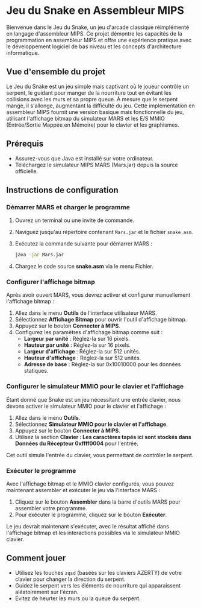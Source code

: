 # Jeu du Snake en Assembleur MIPS

Bienvenue dans le Jeu du Snake, un jeu d'arcade classique réimplémenté en langage d'assembleur MIPS. Ce projet démontre les capacités de la programmation en assembleur MIPS et offre une expérience pratique avec le développement logiciel de bas niveau et les concepts d'architecture informatique.

## Vue d'ensemble du projet

Le Jeu du Snake est un jeu simple mais captivant où le joueur contrôle un serpent, le guidant pour manger de la nourriture tout en évitant les collisions avec les murs et sa propre queue. À mesure que le serpent mange, il s'allonge, augmentant la difficulté du jeu. Cette implémentation en assembleur MIPS fournit une version basique mais fonctionnelle du jeu, utilisant l'affichage bitmap du simulateur MARS et les E/S MMIO (Entrée/Sortie Mappée en Mémoire) pour le clavier et les graphismes.

## Prérequis

- Assurez-vous que Java est installé sur votre ordinateur.
- Téléchargez le simulateur MIPS MARS (Mars.jar) depuis la source officielle.

## Instructions de configuration

### Démarrer MARS et charger le programme

1. Ouvrez un terminal ou une invite de commande.
2. Naviguez jusqu'au répertoire contenant `Mars.jar` et le fichier `snake.asm`.
3. Exécutez la commande suivante pour démarrer MARS :

    ```bash
    java -jar Mars.jar
    ```

4. Chargez le code source **snake.asm** via le menu Fichier.

### Configurer l'affichage bitmap

Après avoir ouvert MARS, vous devrez activer et configurer manuellement l'affichage bitmap :

1. Allez dans le menu **Outils** de l'interface utilisateur MARS.
2. Sélectionnez **Affichage Bitmap** pour ouvrir l'outil d'affichage bitmap.
3. Appuyez sur le bouton **Connecter à MIPS**.
4. Configurez les paramètres d'affichage bitmap comme suit :
    - **Largeur par unité** : Réglez-la sur 16 pixels.
    - **Hauteur par unité** : Réglez-la sur 16 pixels.
    - **Largeur d'affichage** : Réglez-la sur 512 unités.
    - **Hauteur d'affichage** : Réglez-la sur 512 unités.
    - **Adresse de base** : Réglez-la sur 0x10010000 pour les données statiques.

### Configurer le simulateur MMIO pour le clavier et l'affichage

Étant donné que Snake est un jeu nécessitant une entrée clavier, nous devons activer le simulateur MMIO pour le clavier et l'affichage :

1. Allez dans le menu **Outils**.
2. Sélectionnez **Simulateur MMIO pour le clavier et l'affichage**.
3. Appuyez sur le bouton **Connecter à MIPS**.
4. Utilisez la section **Clavier : Les caractères tapés ici sont stockés dans Données du Récepteur 0xffff0004** pour l'entrée.

Cet outil simule l'entrée du clavier, vous permettant de contrôler le serpent.

### Exécuter le programme

Avec l'affichage bitmap et le MMIO clavier configurés, vous pouvez maintenant assembler et exécuter le jeu via l'interface MARS :

1. Cliquez sur le bouton **Assembler** dans la barre d'outils MARS pour assembler votre programme.
2. Pour exécuter le programme, cliquez sur le bouton **Exécuter**.

Le jeu devrait maintenant s'exécuter, avec le résultat affiché dans l'affichage bitmap et les interactions possibles via le simulateur MMIO clavier.

## Comment jouer

- Utilisez les touches `zqsd` (basées sur les claviers AZERTY) de votre clavier pour changer la direction du serpent.
- Guidez le serpent vers les éléments de nourriture qui apparaissent aléatoirement sur l'écran.
- Évitez de heurter les murs ou la queue du serpent.
